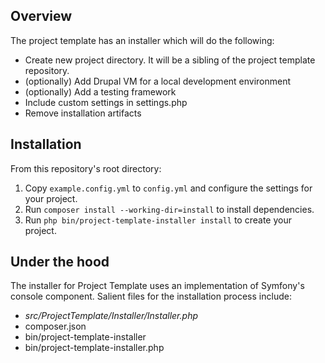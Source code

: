 ## Overview

The project template has an installer which will do the following:

* Create new project directory. It will be a sibling of the project template repository.
* (optionally) Add Drupal VM for a local development environment
* (optionally) Add a testing framework
* Include custom settings in settings.php
* Remove installation artifacts

## Installation

From this repository's root directory:

  1. Copy `example.config.yml` to `config.yml` and configure the settings for your project.
  2. Run `composer install --working-dir=install` to install dependencies.
  3. Run `php bin/project-template-installer install` to create your project.

## Under the hood

The installer for Project Template uses an implementation of Symfony's console
component. Salient files for the installation process include:

* _src/ProjectTemplate/Installer/Installer.php_
* composer.json
* bin/project-template-installer
* bin/project-template-installer.php
